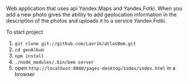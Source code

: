 Web application that uses api Yandex.Maps and Yandex.Fotki.
When you add a new photo gives the ability to add geolocation information in the description of the photos and uploads it to a service Yandex.Fotki.

To start project

1. `git clone git://github.com/Lavr1k/atlasBem.git`
2. `cd geoAlbum`
3. `npm install`
4. `./node_modules/.bin/bem server`
5. open `http://localhost:8080/pages-desktop/index/index.html` in a browser

